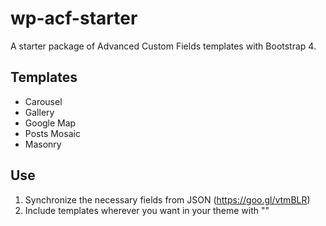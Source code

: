 # wp-acf-starter
A starter package of Advanced Custom Fields templates with Bootstrap 4.

## Templates
- Carousel
- Gallery
- Google Map
- Posts Mosaic
- Masonry

## Use
1. Synchronize the necessary fields from JSON (https://goo.gl/vtmBLR)
2. Include templates wherever you want in your theme with "<?php get_template_part('acf/*template_name*'); ?>"
